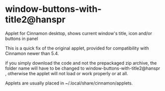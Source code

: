 # window-buttons-with-title2@hanspr
Applet for Cinnamon desktop, shows current window's title, icon and/or buttons in panel

This is a quick fix of the original applet, provided for compatibility with Cinnamon newer than 5.4.

if you simply download the code and not the prepackaged zip archive,
the folder name will have to be changed to window-buttons-with-title2@hanspr ,
otherwise the applet will not load or work properly or at all.

Applets are usually placed in ~/.local/share/cinnamon/applets.
